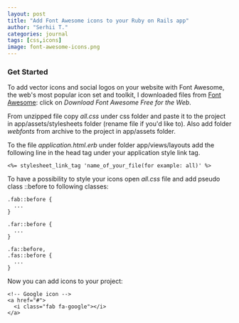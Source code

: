 ```yaml
---
layout: post
title: "Add Font Awesome icons to your Ruby on Rails app"
author: "Serhii T."
categories: journal
tags: [css,icons]
image: font-awesome-icons.png
---
```


### Get Started

To add vector icons and social logos on your website with Font Awesome, the web's most popular icon set and toolkit, I downloaded files from [Font Awesome](https://fontawesome.com/v5.15/how-to-use/on-the-web/setup/hosting-font-awesome-yourself): click on _Download Font Awesome Free for the Web_.

From unzipped file copy _all.css_ under css folder and paste it to the project in app/assets/stylesheets folder (rename file if you'd like to).
Also add folder _webfonts_ from archive to the project in app/assets folder.

To the file _application.html.erb_ under folder app/views/layouts add the following line in the head tag under your application style link tag. 

```
<%= stylesheet_link_tag 'name_of_your_file(for example: all)' %>
```

To have a possibility to style your icons open _all.css_ file and add pseudo class ::before to following classes:

```
.fab::before {
  ...
}

.far::before {
  ...
}

.fa::before,
.fas::before {
  ... 
}
```

Now you can add icons to your project:
```
<!-- Google icon -->
<a href="#">
  <i class="fab fa-google"></i>
</a>
```